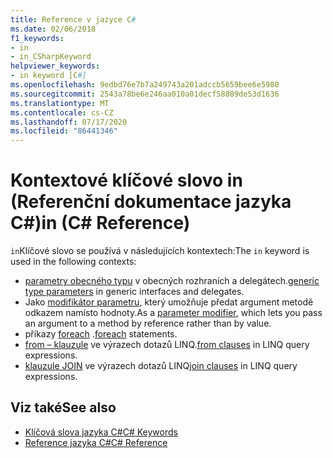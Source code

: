 ```yaml
---
title: Reference v jazyce C#
ms.date: 02/06/2018
f1_keywords:
- in
- in_CSharpKeyword
helpviewer_keywords:
- in keyword [C#]
ms.openlocfilehash: 9edbd76e7b7a249743a201adccb5659bee6e5980
ms.sourcegitcommit: 2543a78be6e246aa010a01decf58889de53d1636
ms.translationtype: MT
ms.contentlocale: cs-CZ
ms.lasthandoff: 07/17/2020
ms.locfileid: "86441346"
---
```

# <a name="in-c-reference"></a><span data-ttu-id="f1c07-102">Kontextové klíčové slovo in (Referenční dokumentace jazyka C#)</span><span class="sxs-lookup"><span data-stu-id="f1c07-102">in (C# Reference)</span></span>

<span data-ttu-id="f1c07-103">`in`Klíčové slovo se používá v následujících kontextech:</span><span class="sxs-lookup"><span data-stu-id="f1c07-103">The `in` keyword is used in the following contexts:</span></span>  
  
- <span data-ttu-id="f1c07-104">[parametry obecného typu](in-generic-modifier.md) v obecných rozhraních a delegátech.</span><span class="sxs-lookup"><span data-stu-id="f1c07-104">[generic type parameters](in-generic-modifier.md) in generic interfaces and delegates.</span></span>
- <span data-ttu-id="f1c07-105">Jako [modifikátor parametru](in-parameter-modifier.md), který umožňuje předat argument metodě odkazem namísto hodnoty.</span><span class="sxs-lookup"><span data-stu-id="f1c07-105">As a [parameter modifier](in-parameter-modifier.md), which lets you pass an argument to a method by reference rather than by value.</span></span>
- <span data-ttu-id="f1c07-106">příkazy [foreach](foreach-in.md) .</span><span class="sxs-lookup"><span data-stu-id="f1c07-106">[foreach](foreach-in.md) statements.</span></span>
- <span data-ttu-id="f1c07-107">[from – klauzule](from-clause.md) ve výrazech dotazů LINQ.</span><span class="sxs-lookup"><span data-stu-id="f1c07-107">[from clauses](from-clause.md) in LINQ query expressions.</span></span>
- <span data-ttu-id="f1c07-108">[klauzule JOIN](join-clause.md) ve výrazech dotazů LINQ</span><span class="sxs-lookup"><span data-stu-id="f1c07-108">[join clauses](join-clause.md) in LINQ query expressions.</span></span>
  
## <a name="see-also"></a><span data-ttu-id="f1c07-109">Viz také</span><span class="sxs-lookup"><span data-stu-id="f1c07-109">See also</span></span>

- [<span data-ttu-id="f1c07-110">Klíčová slova jazyka C#</span><span class="sxs-lookup"><span data-stu-id="f1c07-110">C# Keywords</span></span>](index.md)
- [<span data-ttu-id="f1c07-111">Reference jazyka C#</span><span class="sxs-lookup"><span data-stu-id="f1c07-111">C# Reference</span></span>](../index.md)
